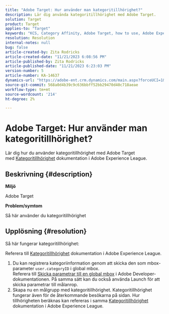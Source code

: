 ```yaml
---
title: "Adobe Target: Hur använder man kategoritillhörighet?"
description: Lär dig använda kategoritillhörighet med Adobe Target.
solution: Target
product: Target
applies-to: "Target"
keywords: "KCS, Category Affinity, Adobe Target, how to use, Adobe Experience League, global mbox"
resolution: Resolution
internal-notes: null
bug: false
article-created-by: Zita Rodricks
article-created-date: "11/21/2023 6:08:56 PM"
article-published-by: Zita Rodricks
article-published-date: "11/21/2023 6:23:03 PM"
version-number: 5
article-number: KA-14637
dynamics-url: "https://adobe-ent.crm.dynamics.com/main.aspx?forceUCI=1&pagetype=entityrecord&etn=knowledgearticle&id=93cf0e04-9988-ee11-8179-6045bd006295"
source-git-commit: 568a0d4b39c9c636bbff52bb29470d40c718aeae
workflow-type: tm+mt
source-wordcount: '214'
ht-degree: 2%

---
```


# Adobe Target: Hur använder man kategoritillhörighet?


Lär dig hur du använder kategoritillhörighet med Adobe Target med [Kategoritillhörighet](https://experienceleague.adobe.com/docs/target/using/audiences/visitor-profiles/category-affinity.html?lang=en) dokumentation i Adobe Experience League.

## Beskrivning {#description}


<b>Miljö</b>

Adobe Target

<b>Problem/symtom</b>

Så här använder du kategoritillhörighet


## Upplösning {#resolution}


Så här fungerar kategoritillhörighet:

Referera till [Kategoritillhörighet](https://experienceleague.adobe.com/docs/target/using/audiences/visitor-profiles/category-affinity.html?lang=en) dokumentation i Adobe Experience League.

1. Du kan registrera kategoriinformation genom att skicka den som mbox-parameter `user.categoryID` i global mbox.<br>    Referera till [Skicka parametrar till en global mbox](https://developer.adobe.com/target/implement/client-side/atjs/global-mbox/pass-parameters-to-global-mbox/?lang=en "Klicka för att följa länken: https://developer.adobe.com/target/implement/client-side/atjs/global-mbox/pass-parameters-to-global-mbox/?lang=en") i Adobe Developer-dokumentationen.
På samma sätt kan du också använda Launch för att skicka parametrar till målanrop.
2. Skapa nu en målgrupp med kategoritillhörighet.    Kategoritillhörighet fungerar även för de återkommande besökarna på sidan.
Hur tillhörigheten beräknas kan refereras i samma [Kategoritillhörighet](https://experienceleague.adobe.com/docs/target/using/audiences/visitor-profiles/category-affinity.html?lang=en) dokumentation i Adobe Experience League.

